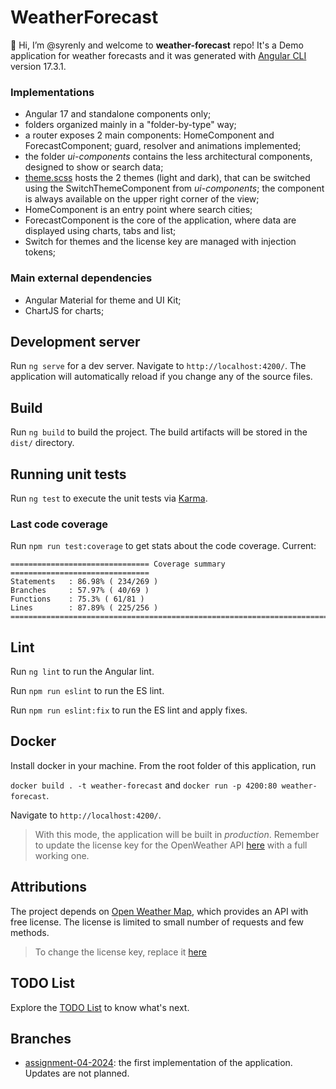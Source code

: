 # WeatherForecast

👋 Hi, I’m @syrenly and welcome to **weather-forecast** repo! It's a Demo application for weather forecasts and it was generated with [Angular CLI](https://github.com/angular/angular-cli) version 17.3.1.

### Implementations

-   Angular 17 and standalone components only;
-   folders organized mainly in a "folder-by-type" way;
-   a router exposes 2 main components: HomeComponent and ForecastComponent; guard, resolver and animations implemented;
-   the folder _ui-components_ contains the less architectural components, designed to show or search data;
-   [theme.scss](./src/theme.scss) hosts the 2 themes (light and dark), that can be switched using the SwitchThemeComponent from _ui-components_; the component is always available on the upper right corner of the view;
-   HomeComponent is an entry point where search cities;
-   ForecastComponent is the core of the application, where data are displayed using charts, tabs and list;
-   Switch for themes and the license key are managed with injection tokens;

### Main external dependencies

-   Angular Material for theme and UI Kit;
-   ChartJS for charts;

## Development server

Run `ng serve` for a dev server. Navigate to `http://localhost:4200/`. The application will automatically reload if you change any of the source files.

## Build

Run `ng build` to build the project. The build artifacts will be stored in the `dist/` directory.

## Running unit tests

Run `ng test` to execute the unit tests via [Karma](https://karma-runner.github.io).

### Last code coverage

Run `npm run test:coverage` to get stats about the code coverage. Current:

```
=============================== Coverage summary ===============================
Statements   : 86.98% ( 234/269 )
Branches     : 57.97% ( 40/69 )
Functions    : 75.3% ( 61/81 )
Lines        : 87.89% ( 225/256 )
================================================================================
```

## Lint

Run `ng lint` to run the Angular lint.

Run `npm run eslint` to run the ES lint.

Run `npm run eslint:fix` to run the ES lint and apply fixes.

## Docker

Install docker in your machine. From the root folder of this application, run

`docker build . -t weather-forecast` and `docker run -p 4200:80 weather-forecast`.

Navigate to `http://localhost:4200/`.

> With this mode, the application will be built in _production_. Remember to update the license key for the OpenWeather API [here](./src//assets/configuration.prod.json) with a full working one.

## Attributions

The project depends on [Open Weather Map](https://openweathermap.org), which provides an API with free license. The license is limited to small number of requests and few methods.

> To change the license key, replace it [here](./src/app/app.config.ts)

## TODO List

Explore the [TODO List](./TODO_LIST.md) to know what's next.

## Branches

-   [assignment-04-2024](https://github.com/syrenly/weather-forecast/tree/assignment-04-2024): the first implementation of the application. Updates are not planned.
